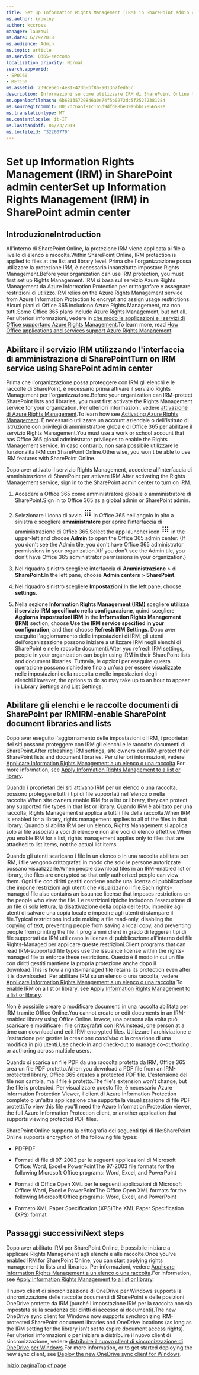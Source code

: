 ```yaml
---
title: Set up Information Rights Management (IRM) in SharePoint admin center
ms.author: krowley
author: kccross
manager: laurawi
ms.date: 6/29/2018
ms.audience: Admin
ms.topic: article
ms.service: O365-seccomp
localization_priority: Normal
search.appverid:
- SPO160
- MET150
ms.assetid: 239ce6eb-4e81-42db-bf86-a01362fed65c
description: Informazioni su come utilizzare IRM di SharePoint Online tramite Microsoft Azure Active Directory Rights Management Services (RMS) per proteggere gli elenchi e le raccolte documenti di SharePoint.
ms.openlocfilehash: 6b68135720846a0e74f5b0272dc5f25272381284
ms.sourcegitcommit: 0017dc6a5f81c165d9dfd88be39a6bb17856582e
ms.translationtype: MT
ms.contentlocale: it-IT
ms.lasthandoff: 04/23/2019
ms.locfileid: "32260770"
---
```

# <a name="set-up-information-rights-management-irm-in-sharepoint-admin-center"></a><span data-ttu-id="9d5ce-103">Set up Information Rights Management (IRM) in SharePoint admin center</span><span class="sxs-lookup"><span data-stu-id="9d5ce-103">Set up Information Rights Management (IRM) in SharePoint admin center</span></span>

## <a name="introduction"></a><span data-ttu-id="9d5ce-104">Introduzione</span><span class="sxs-lookup"><span data-stu-id="9d5ce-104">Introduction</span></span>

<span data-ttu-id="9d5ce-105">All'interno di SharePoint Online, la protezione IRM viene applicata ai file a livello di elenco e raccolta.</span><span class="sxs-lookup"><span data-stu-id="9d5ce-105">Within SharePoint Online, IRM protection is applied to files at the list and library level.</span></span> <span data-ttu-id="9d5ce-106">Prima che l'organizzazione possa utilizzare la protezione IRM, è necessario innanzitutto impostare Rights Management.</span><span class="sxs-lookup"><span data-stu-id="9d5ce-106">Before your organization can use IRM protection, you must first set up Rights Management.</span></span> <span data-ttu-id="9d5ce-107">IRM si basa sul servizio Azure Rights Management da Azure Information Protection per crittografare e assegnare restrizioni di utilizzo.</span><span class="sxs-lookup"><span data-stu-id="9d5ce-107">IRM relies on the Azure Rights Management service from Azure Information Protection to encrypt and assign usage restrictions.</span></span> <span data-ttu-id="9d5ce-108">Alcuni piani di Office 365 includono Azure Rights Management, ma non tutti.</span><span class="sxs-lookup"><span data-stu-id="9d5ce-108">Some Office 365 plans include Azure Rights Management, but not all.</span></span> <span data-ttu-id="9d5ce-109">Per ulteriori informazioni, vedere in [che modo le applicazioni e i servizi di Office supportano Azure Rights Management](https://docs.microsoft.com/azure/information-protection/understand-explore/office-apps-services-support).</span><span class="sxs-lookup"><span data-stu-id="9d5ce-109">To learn more, read [How Office applications and services support Azure Rights Management](https://docs.microsoft.com/azure/information-protection/understand-explore/office-apps-services-support).</span></span>
  
## <a name="turn-on-irm-service-using-sharepoint-admin-center"></a><span data-ttu-id="9d5ce-110">Abilitare il servizio IRM utilizzando l'interfaccia di amministrazione di SharePoint</span><span class="sxs-lookup"><span data-stu-id="9d5ce-110">Turn on IRM service using SharePoint admin center</span></span>

<span data-ttu-id="9d5ce-111">Prima che l'organizzazione possa proteggere con IRM gli elenchi e le raccolte di SharePoint, è necessario prima attivare il servizio Rights Management per l'organizzazione.</span><span class="sxs-lookup"><span data-stu-id="9d5ce-111">Before your organization can IRM-protect SharePoint lists and libraries, you must first activate the Rights Management service for your organization.</span></span> <span data-ttu-id="9d5ce-112">Per ulteriori informazioni, vedere [attivazione di Azure Rights Management](https://docs.microsoft.com/information-protection/deploy-use/activate-service).</span><span class="sxs-lookup"><span data-stu-id="9d5ce-112">To learn how see [Activating Azure Rights Management](https://docs.microsoft.com/information-protection/deploy-use/activate-service).</span></span> <span data-ttu-id="9d5ce-113">È necessario utilizzare un account aziendale o dell'Istituto di istruzione con privilegi di amministratore globale di Office 365 per abilitare il servizio Rights Management.</span><span class="sxs-lookup"><span data-stu-id="9d5ce-113">You must use a work or school account that has Office 365 global administrator privileges to enable the Rights Management service.</span></span> <span data-ttu-id="9d5ce-114">In caso contrario, non sarà possibile utilizzare le funzionalità IRM con SharePoint Online.</span><span class="sxs-lookup"><span data-stu-id="9d5ce-114">Otherwise, you won't be able to use IRM features with SharePoint Online.</span></span>
  
<span data-ttu-id="9d5ce-115">Dopo aver attivato il servizio Rights Management, accedere all'interfaccia di amministrazione di SharePoint per attivare IRM.</span><span class="sxs-lookup"><span data-stu-id="9d5ce-115">After activating the Rights Management service, sign in to the SharePoint admin center to turn on IRM.</span></span>
  
1. <span data-ttu-id="9d5ce-116">Accedere a Office 365 come amministratore globale o amministratore di SharePoint.</span><span class="sxs-lookup"><span data-stu-id="9d5ce-116">Sign in to Office 365 as a global admin or SharePoint admin.</span></span>
    
2. <span data-ttu-id="9d5ce-117">Selezionare l'icona di avvio ![delle app icona di avvio delle app](media/e5aee650-c566-4100-aaad-4cc2355d909f.png) in Office 365 nell'angolo in alto a sinistra e scegliere **amministratore** per aprire l'interfaccia di amministrazione di Office 365.</span><span class="sxs-lookup"><span data-stu-id="9d5ce-117">Select the app launcher icon ![The app launcher icon in Office 365](media/e5aee650-c566-4100-aaad-4cc2355d909f.png) in the upper-left and choose **Admin** to open the Office 365 admin center.</span></span> <span data-ttu-id="9d5ce-118">(If you don't see the Admin tile, you don't have Office 365 administrator permissions in your organization.)</span><span class="sxs-lookup"><span data-stu-id="9d5ce-118">(If you don't see the Admin tile, you don't have Office 365 administrator permissions in your organization.)</span></span> 
    
3. <span data-ttu-id="9d5ce-119">Nel riquadro sinistro scegliere interfaccia di **Amministrazione** \> di **SharePoint**.</span><span class="sxs-lookup"><span data-stu-id="9d5ce-119">In the left pane, choose **Admin centers** \> **SharePoint**.</span></span>
    
4. <span data-ttu-id="9d5ce-120">Nel riquadro sinistro scegliere **Impostazioni**.</span><span class="sxs-lookup"><span data-stu-id="9d5ce-120">In the left pane, choose **settings**.</span></span>
    
5. <span data-ttu-id="9d5ce-121">Nella sezione **Information Rights Management (IRM)** scegliere **utilizza il servizio IRM specificato nella configurazione**, quindi scegliere **Aggiorna impostazioni IRM**.</span><span class="sxs-lookup"><span data-stu-id="9d5ce-121">In the **Information Rights Management (IRM)** section, choose **Use the IRM service specified in your configuration**, and then choose **Refresh IRM Settings**.</span></span> <span data-ttu-id="9d5ce-122">Dopo aver eseguito l'aggiornamento delle impostazioni di IRM, gli utenti dell'organizzazione possono iniziare a utilizzare IRM negli elenchi di SharePoint e nelle raccolte documenti.</span><span class="sxs-lookup"><span data-stu-id="9d5ce-122">After you refresh IRM settings, people in your organization can begin using IRM in their SharePoint lists and document libraries.</span></span> <span data-ttu-id="9d5ce-123">Tuttavia, le opzioni per eseguire questa operazione possono richiedere fino a un'ora per essere visualizzate nelle impostazioni della raccolta e nelle impostazioni degli elenchi.</span><span class="sxs-lookup"><span data-stu-id="9d5ce-123">However, the options to do so may take up to an hour to appear in Library Settings and List Settings.</span></span>
    
## <a name="irm-enable-sharepoint-document-libraries-and-lists"></a><span data-ttu-id="9d5ce-124">Abilitare gli elenchi e le raccolte documenti di SharePoint per IRM</span><span class="sxs-lookup"><span data-stu-id="9d5ce-124">IRM-enable SharePoint document libraries and lists</span></span>
<span data-ttu-id="9d5ce-125"><a name="__toc220831191"> </a></span><span class="sxs-lookup"><span data-stu-id="9d5ce-125"></span></span>

<span data-ttu-id="9d5ce-126">Dopo aver eseguito l'aggiornamento delle impostazioni di IRM, i proprietari dei siti possono proteggere con IRM gli elenchi e le raccolte documenti di SharePoint.</span><span class="sxs-lookup"><span data-stu-id="9d5ce-126">After refreshing IRM settings, site owners can IRM-protect their SharePoint lists and document libraries.</span></span> <span data-ttu-id="9d5ce-127">Per ulteriori informazioni, vedere [Applicare Information Rights Management a un elenco o una raccolta](apply-irm-to-a-list-or-library.md).</span><span class="sxs-lookup"><span data-stu-id="9d5ce-127">For more information, see [Apply Information Rights Management to a list or library](apply-irm-to-a-list-or-library.md).</span></span>
  
<span data-ttu-id="9d5ce-128">Quando i proprietari dei siti attivano IRM per un elenco o una raccolta, possono proteggere tutti i tipi di file supportati nell'elenco o nella raccolta.</span><span class="sxs-lookup"><span data-stu-id="9d5ce-128">When site owners enable IRM for a list or library, they can protect any supported file types in that list or library.</span></span> <span data-ttu-id="9d5ce-129">Quando IRM è abilitato per una raccolta, Rights Management si applica a tutti i file della raccolta.</span><span class="sxs-lookup"><span data-stu-id="9d5ce-129">When IRM is enabled for a library, rights management applies to all of the files in that library.</span></span> <span data-ttu-id="9d5ce-130">Quando si abilita IRM per un elenco, Rights Management si applica solo ai file associati a voci di elenco e non alle voci di elenco effettive.</span><span class="sxs-lookup"><span data-stu-id="9d5ce-130">When you enable IRM for a list, rights management applies only to files that are attached to list items, not the actual list items.</span></span>
  
<span data-ttu-id="9d5ce-131">Quando gli utenti scaricano i file in un elenco o in una raccolta abilitata per IRM, i file vengono crittografati in modo che solo le persone autorizzate possano visualizzarle.</span><span class="sxs-lookup"><span data-stu-id="9d5ce-131">When people download files in an IRM-enabled list or library, the files are encrypted so that only authorized people can view them.</span></span> <span data-ttu-id="9d5ce-132">Ogni file con diritti gestiti contiene anche una licenza di pubblicazione che impone restrizioni agli utenti che visualizzano il file.</span><span class="sxs-lookup"><span data-stu-id="9d5ce-132">Each rights-managed file also contains an issuance license that imposes restrictions on the people who view the file.</span></span> <span data-ttu-id="9d5ce-133">Le restrizioni tipiche includono l'esecuzione di un file di sola lettura, la disattivazione della copia del testo, impedire agli utenti di salvare una copia locale e impedire agli utenti di stampare il file.</span><span class="sxs-lookup"><span data-stu-id="9d5ce-133">Typical restrictions include making a file read-only, disabling the copying of text, preventing people from saving a local copy, and preventing people from printing the file.</span></span> <span data-ttu-id="9d5ce-134">I programmi client in grado di leggere i tipi di file supportati da IRM utilizzano la licenza di pubblicazione all'interno del file Rights-Managed per applicare queste restrizioni.</span><span class="sxs-lookup"><span data-stu-id="9d5ce-134">Client programs that can read IRM-supported file types use the issuance license within the rights-managed file to enforce these restrictions.</span></span> <span data-ttu-id="9d5ce-135">Questo è il modo in cui un file con diritti gestiti mantiene la propria protezione anche dopo il download.</span><span class="sxs-lookup"><span data-stu-id="9d5ce-135">This is how a rights-managed file retains its protection even after it is downloaded.</span></span> <span data-ttu-id="9d5ce-136">Per abilitare IRM su un elenco o una raccolta, vedere [Applicare Information Rights Management a un elenco o una raccolta](apply-irm-to-a-list-or-library.md).</span><span class="sxs-lookup"><span data-stu-id="9d5ce-136">To enable IRM on a list or library, see [Apply Information Rights Management to a list or library](apply-irm-to-a-list-or-library.md).</span></span>
  
<span data-ttu-id="9d5ce-137">Non è possibile creare o modificare documenti in una raccolta abilitata per IRM tramite Office Online.</span><span class="sxs-lookup"><span data-stu-id="9d5ce-137">You cannot create or edit documents in an IRM-enabled library using Office Online.</span></span> <span data-ttu-id="9d5ce-138">Invece, una persona alla volta può scaricare e modificare i file crittografati con IRM.</span><span class="sxs-lookup"><span data-stu-id="9d5ce-138">Instead, one person at a time can download and edit IRM-encrypted files.</span></span> <span data-ttu-id="9d5ce-139">Utilizzare l'archiviazione e l'estrazione per gestire la creazione *condivisa* o la creazione di una modifica in più utenti.</span><span class="sxs-lookup"><span data-stu-id="9d5ce-139">Use check-in and check-out to manage  *co-authoring*  , or authoring across multiple users.</span></span> 
  
<span data-ttu-id="9d5ce-140">Quando si scarica un file PDF da una raccolta protetta da IRM, Office 365 crea un file PDF protetto.</span><span class="sxs-lookup"><span data-stu-id="9d5ce-140">When you download a PDF file from an IRM-protected library, Office 365 creates a protected PDF file.</span></span> <span data-ttu-id="9d5ce-141">L'estensione del file non cambia, ma il file è protetto.</span><span class="sxs-lookup"><span data-stu-id="9d5ce-141">The file's extension won't change, but the file is protected.</span></span> <span data-ttu-id="9d5ce-142">Per visualizzare questo file, è necessario Azure Information Protection Viewer, il client di Azure Information Protection completo o un'altra applicazione che supporta la visualizzazione di file PDF protetti.</span><span class="sxs-lookup"><span data-stu-id="9d5ce-142">To view this file you'll need the Azure Information Protection viewer, the full Azure Information Protection client, or another application that supports viewing protected PDF files.</span></span> 
  
<span data-ttu-id="9d5ce-143">SharePoint Online supporta la crittografia dei seguenti tipi di file:</span><span class="sxs-lookup"><span data-stu-id="9d5ce-143">SharePoint Online supports encryption of the following file types:</span></span>
  
- <span data-ttu-id="9d5ce-144">PDF</span><span class="sxs-lookup"><span data-stu-id="9d5ce-144">PDF</span></span>
    
- <span data-ttu-id="9d5ce-145">Formati di file di 97-2003 per le seguenti applicazioni di Microsoft Office: Word, Excel e PowerPoint</span><span class="sxs-lookup"><span data-stu-id="9d5ce-145">The 97-2003 file formats for the following Microsoft Office programs: Word, Excel, and PowerPoint</span></span>
    
- <span data-ttu-id="9d5ce-146">Formati di Office Open XML per le seguenti applicazioni di Microsoft Office: Word, Excel e PowerPoint</span><span class="sxs-lookup"><span data-stu-id="9d5ce-146">The Office Open XML formats for the following Microsoft Office programs: Word, Excel, and PowerPoint</span></span>
    
- <span data-ttu-id="9d5ce-147">Formato XML Paper Specification (XPS)</span><span class="sxs-lookup"><span data-stu-id="9d5ce-147">The XML Paper Specification (XPS) format</span></span>
    
## <a name="next-steps"></a><span data-ttu-id="9d5ce-148">Passaggi successivi</span><span class="sxs-lookup"><span data-stu-id="9d5ce-148">Next steps</span></span>
<span data-ttu-id="9d5ce-149"><a name="__toc220831191"> </a></span><span class="sxs-lookup"><span data-stu-id="9d5ce-149"></span></span>

<span data-ttu-id="9d5ce-150">Dopo aver abilitato IRM per SharePoint Online, è possibile iniziare a applicare Rights Management agli elenchi e alle raccolte.</span><span class="sxs-lookup"><span data-stu-id="9d5ce-150">Once you've enabled IRM for SharePoint Online, you can start applying rights management to lists and libraries.</span></span> <span data-ttu-id="9d5ce-151">Per informazioni, vedere [Applicare Information Rights Management a un elenco o una raccolta](apply-irm-to-a-list-or-library.md).</span><span class="sxs-lookup"><span data-stu-id="9d5ce-151">For information, see [Apply Information Rights Management to a list or library](apply-irm-to-a-list-or-library.md).</span></span>
  
<span data-ttu-id="9d5ce-152">Il nuovo client di sincronizzazione di OneDrive per Windows supporta la sincronizzazione delle raccolte documenti di SharePoint e delle posizioni OneDrive protette da IRM (purché l'impostazione IRM per la raccolta non sia impostata sulla scadenza dei diritti di accesso ai documenti).</span><span class="sxs-lookup"><span data-stu-id="9d5ce-152">The new OneDrive sync client for Windows now supports synchronizing IRM-protected SharePoint document libraries and OneDrive locations (as long as the IRM setting for the library isn't set to expire document access rights).</span></span> <span data-ttu-id="9d5ce-153">Per ulteriori informazioni o per iniziare a distribuire il nuovo client di sincronizzazione, vedere [distribuire il nuovo client di sincronizzazione di OneDrive per Windows](https://support.office.com/article/3f3a511c-30c6-404a-98bf-76f95c519668).</span><span class="sxs-lookup"><span data-stu-id="9d5ce-153">For more information, or to get started deploying the new sync client, see [Deploy the new OneDrive sync client for Windows](https://support.office.com/article/3f3a511c-30c6-404a-98bf-76f95c519668).</span></span>
  
[<span data-ttu-id="9d5ce-154">Inizio pagina</span><span class="sxs-lookup"><span data-stu-id="9d5ce-154">Top of page</span></span>](#introduction)  

